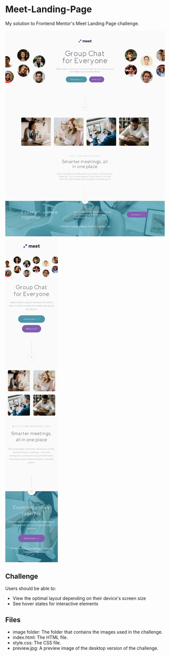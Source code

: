 # Meet-Landing-Page
My solution to Frontend Mentor's Meet Landing Page challenge.

![Desktop](https://raw.githubusercontent.com/PresidentTree/Meet-Landing-Page/main/Meet%201.jpeg)
![Mobile](https://raw.githubusercontent.com/PresidentTree/Meet-Landing-Page/main/Meet%202.jpeg)

## Challenge
Users should be able to:

- View the optimal layout depending on their device's screen size
- See hover states for interactive elements

## Files
- image folder: The folder that contains the images used in the challenge.
- index.html: The HTML file.
- style.css: The CSS file.
- preview.jpg: A preview image of the desktop version of the challenge.
